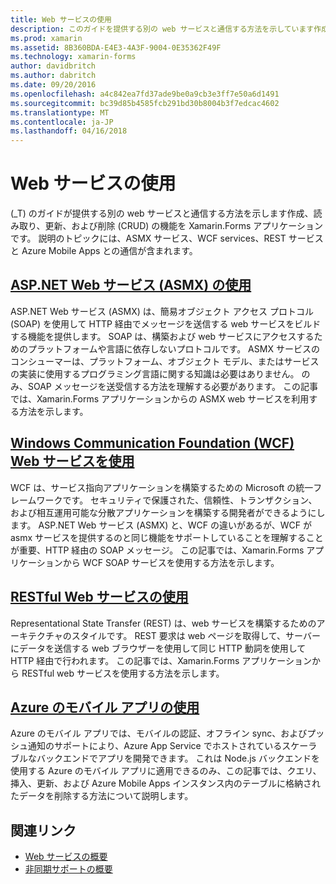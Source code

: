 ```yaml
---
title: Web サービスの使用
description: このガイドを提供する別の web サービスと通信する方法を示しています作成、読み取り、更新、および削除 (CRUD) の機能を Xamarin.Forms アプリケーションです。 説明のトピックには、ASMX サービス、WCF services、REST サービスと Azure Mobile Apps との通信が含まれます。
ms.prod: xamarin
ms.assetid: 8B360BDA-E4E3-4A3F-9004-0E35362F49F
ms.technology: xamarin-forms
author: davidbritch
ms.author: dabritch
ms.date: 09/20/2016
ms.openlocfilehash: a4c842ea7fd37ade9be0a9cb3e3ff7e50a6d1491
ms.sourcegitcommit: bc39d85b4585fcb291bd30b8004b3f7edcac4602
ms.translationtype: MT
ms.contentlocale: ja-JP
ms.lasthandoff: 04/16/2018
---
```

# <a name="consuming-web-services"></a>Web サービスの使用

(_T) のガイドが提供する別の web サービスと通信する方法を示します作成、読み取り、更新、および削除 (CRUD) の機能を Xamarin.Forms アプリケーションです。 説明のトピックには、ASMX サービス、WCF services、REST サービスと Azure Mobile Apps との通信が含まれます。

## <a name="consuming-an-aspnet-web-service-asmxxamarin-formsdata-cloudconsumingasmxmd"></a>[ASP.NET Web サービス (ASMX) の使用](~/xamarin-forms/data-cloud/consuming/asmx.md)

ASP.NET Web サービス (ASMX) は、簡易オブジェクト アクセス プロトコル (SOAP) を使用して HTTP 経由でメッセージを送信する web サービスをビルドする機能を提供します。 SOAP は、構築および web サービスにアクセスするためのプラットフォームや言語に依存しないプロトコルです。 ASMX サービスのコンシューマーは、プラットフォーム、オブジェクト モデル、またはサービスの実装に使用するプログラミング言語に関する知識は必要はありません。 のみ、SOAP メッセージを送受信する方法を理解する必要があります。 この記事では、Xamarin.Forms アプリケーションからの ASMX web サービスを利用する方法を示します。

## <a name="consuming-a-windows-communication-foundation-wcf-web-servicexamarin-formsdata-cloudconsumingwcfmd"></a>[Windows Communication Foundation (WCF) Web サービスを使用](~/xamarin-forms/data-cloud/consuming/wcf.md)

WCF は、サービス指向アプリケーションを構築するための Microsoft の統一フレームワークです。 セキュリティで保護された、信頼性、トランザクション、および相互運用可能な分散アプリケーションを構築する開発者ができるようにします。 ASP.NET Web サービス (ASMX) と、WCF の違いがあるが、WCF が asmx サービスを提供するのと同じ機能をサポートしていることを理解することが重要、HTTP 経由の SOAP メッセージ。 この記事では、Xamarin.Forms アプリケーションから WCF SOAP サービスを使用する方法を示します。

## <a name="consuming-a-restful-web-servicexamarin-formsdata-cloudconsumingrestmd"></a>[RESTful Web サービスの使用](~/xamarin-forms/data-cloud/consuming/rest.md)

Representational State Transfer (REST) は、web サービスを構築するためのアーキテクチャのスタイルです。 REST 要求は web ページを取得して、サーバーにデータを送信する web ブラウザーを使用して同じ HTTP 動詞を使用して HTTP 経由で行われます。 この記事では、Xamarin.Forms アプリケーションから RESTful web サービスを使用する方法を示します。

## <a name="consuming-an-azure-mobile-appxamarin-formsdata-cloudconsumingazuremd"></a>[Azure のモバイル アプリの使用](~/xamarin-forms/data-cloud/consuming/azure.md)

Azure のモバイル アプリでは、モバイルの認証、オフライン sync、およびプッシュ通知のサポートにより、Azure App Service でホストされているスケーラブルなバックエンドでアプリを開発できます。 これは Node.js バックエンドを使用する Azure のモバイル アプリに適用できるのみ、この記事では、クエリ、挿入、更新、および Azure Mobile Apps インスタンス内のテーブルに格納されたデータを削除する方法について説明します。

## <a name="related-links"></a>関連リンク

- [Web サービスの概要](~/cross-platform/data-cloud/web-services/index.md)
- [非同期サポートの概要](~/cross-platform/platform/async.md)
